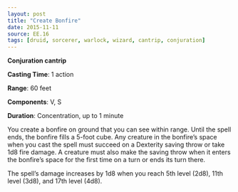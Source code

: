 ```yaml
---
layout: post
title: "Create Bonfire"
date: 2015-11-11
source: EE.16
tags: [druid, sorcerer, warlock, wizard, cantrip, conjuration]
---
```


**Conjuration cantrip**

**Casting Time**: 1 action

**Range**: 60 feet

**Components**: V, S

**Duration**: Concentration, up to 1 minute

You create a bonfire on ground that you can see within range. Until the spell ends, the bonfire fills a 5-foot cube. Any creature in the bonfire’s space when you cast the spell must succeed on a Dexterity saving throw or take 1d8 fire damage. A creature must also make the saving throw when it enters the bonfire’s space for the first time on a turn or ends its turn there.

The spell’s damage increases by 1d8 when you reach 5th level (2d8), 11th level (3d8), and 17th level (4d8).
